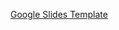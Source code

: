 [Google Slides Template](https://docs.google.com/presentation/d/1VFN8BNGCBw3-azkV5vbDrF1zvLN2vuU73fd_7gW0Rv8/edit#slide=id.gcfcef7f9bd_1_105)